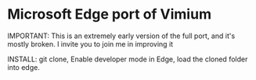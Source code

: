 Microsoft Edge port of Vimium
=============================

IMPORTANT: This is an extremely early version of the full port, and it's mostly broken. I invite you to join me in improving it

INSTALL: git clone, Enable developer mode in Edge, load the cloned folder into edge.

